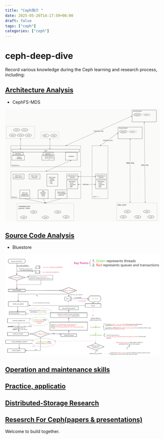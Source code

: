 ```yaml
---
title: "Ceph简介 "
date: 2025-05-26T14:17:59+08:00
draft: false
tags: ["ceph"]
categories: ["ceph"]
---
```

# ceph-deep-dive

Record various knowledge during the Ceph learning and research process, including:

## [Architecture Analysis](https://github.com/wuhongsong/ceph-deep-dive/tree/main/Architecture-Analysis)
  
* CephFS-MDS

![一个例子](./image/CephFS.png)


## [Source Code Analysis](https://github.com/wuhongsong/ceph-deep-dive/tree/main/Code-Analysis)

* Bluestore

![一个例子](./image/bluestore.png)
  
## [Operation and maintenance skills](https://github.com/wuhongsong/ceph-deep-dive/tree/main/Operation-Skills)
  
## [Practice, applicatio](https://github.com/wuhongsong/ceph-deep-dive/tree/main/Application-Practice)

## [Distributed-Storage Research](https://github.com/wuhongsong/ceph-deep-dive/tree/main/Distributed-Storage)

## [Resesrch For Ceph(papers & presentations)](https://github.com/wuhongsong/ceph-deep-dive/issues/7)


Welcome to build together.


